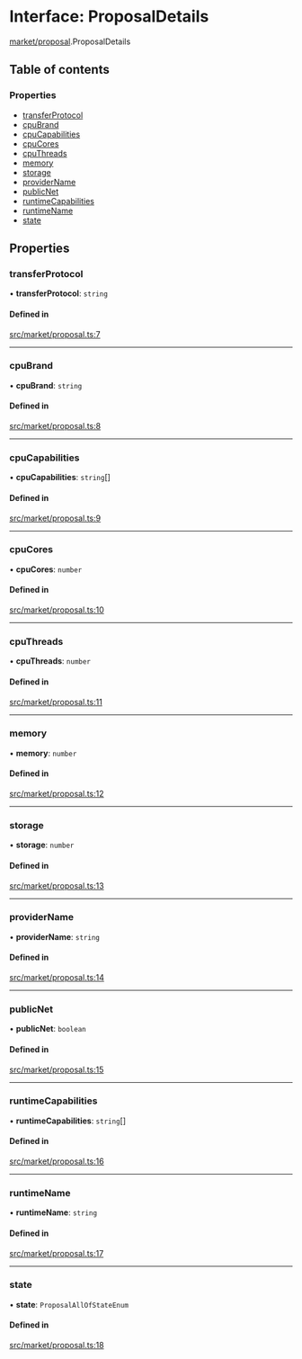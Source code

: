 # Interface: ProposalDetails

[market/proposal](../modules/market_proposal).ProposalDetails

## Table of contents

### Properties

- [transferProtocol](market_proposal.ProposalDetails#transferprotocol)
- [cpuBrand](market_proposal.ProposalDetails#cpubrand)
- [cpuCapabilities](market_proposal.ProposalDetails#cpucapabilities)
- [cpuCores](market_proposal.ProposalDetails#cpucores)
- [cpuThreads](market_proposal.ProposalDetails#cputhreads)
- [memory](market_proposal.ProposalDetails#memory)
- [storage](market_proposal.ProposalDetails#storage)
- [providerName](market_proposal.ProposalDetails#providername)
- [publicNet](market_proposal.ProposalDetails#publicnet)
- [runtimeCapabilities](market_proposal.ProposalDetails#runtimecapabilities)
- [runtimeName](market_proposal.ProposalDetails#runtimename)
- [state](market_proposal.ProposalDetails#state)

## Properties

### transferProtocol

• **transferProtocol**: `string`

#### Defined in

[src/market/proposal.ts:7](https://github.com/golemfactory/golem-js/blob/614ea72/src/market/proposal.ts#L7)

---

### cpuBrand

• **cpuBrand**: `string`

#### Defined in

[src/market/proposal.ts:8](https://github.com/golemfactory/golem-js/blob/614ea72/src/market/proposal.ts#L8)

---

### cpuCapabilities

• **cpuCapabilities**: `string`[]

#### Defined in

[src/market/proposal.ts:9](https://github.com/golemfactory/golem-js/blob/614ea72/src/market/proposal.ts#L9)

---

### cpuCores

• **cpuCores**: `number`

#### Defined in

[src/market/proposal.ts:10](https://github.com/golemfactory/golem-js/blob/614ea72/src/market/proposal.ts#L10)

---

### cpuThreads

• **cpuThreads**: `number`

#### Defined in

[src/market/proposal.ts:11](https://github.com/golemfactory/golem-js/blob/614ea72/src/market/proposal.ts#L11)

---

### memory

• **memory**: `number`

#### Defined in

[src/market/proposal.ts:12](https://github.com/golemfactory/golem-js/blob/614ea72/src/market/proposal.ts#L12)

---

### storage

• **storage**: `number`

#### Defined in

[src/market/proposal.ts:13](https://github.com/golemfactory/golem-js/blob/614ea72/src/market/proposal.ts#L13)

---

### providerName

• **providerName**: `string`

#### Defined in

[src/market/proposal.ts:14](https://github.com/golemfactory/golem-js/blob/614ea72/src/market/proposal.ts#L14)

---

### publicNet

• **publicNet**: `boolean`

#### Defined in

[src/market/proposal.ts:15](https://github.com/golemfactory/golem-js/blob/614ea72/src/market/proposal.ts#L15)

---

### runtimeCapabilities

• **runtimeCapabilities**: `string`[]

#### Defined in

[src/market/proposal.ts:16](https://github.com/golemfactory/golem-js/blob/614ea72/src/market/proposal.ts#L16)

---

### runtimeName

• **runtimeName**: `string`

#### Defined in

[src/market/proposal.ts:17](https://github.com/golemfactory/golem-js/blob/614ea72/src/market/proposal.ts#L17)

---

### state

• **state**: `ProposalAllOfStateEnum`

#### Defined in

[src/market/proposal.ts:18](https://github.com/golemfactory/golem-js/blob/614ea72/src/market/proposal.ts#L18)
